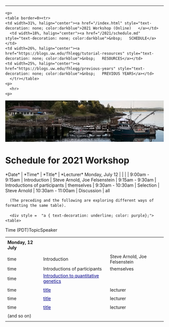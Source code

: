 <html>
  <head>
    <title>Schedule for 2021 EQGW</title>
    <link rel="stylesheet" type="text/css" href="/style.css" />
  </head>
  <body><div><style>
    a { text-decoration: none;
    color: inherit;
    }
    </style>
    <hr>
    
    <p>
    <table border=0><tr>
    <td width=31%, halign="center"><a href="/index.html" style="text-decoration: none; color:darkblue">2021 Workshop (Online)   </a></td>
      <td width=18%, halign="center"><a href="/2021/schedule.md" style="text-decoration: none; color:darkblue">&nbsp;   SCHEDULE</a></td>
    <td width=26%, halign="center"><a href="https://blogs.uw.edu/fhleqg/tutorial-resources" style="text-decoration: none; color:darkblue">&nbsp;   RESOURCES</a></td>
    <td width=25%, halign="center"><a href="https://blogs.uw.edu/fhleqg/previous-years" style="text-decoration: none; color:darkblue">&nbsp;   PREVIOUS YEARS</a></td>
      </tr></table>
    <p>
      <hr>
    <p>
<img src="/media/FHLimage2018b.jpg" alt="FHL waterfront in 2018">
    </div>
    <h1>Schedule for 2021 Workshop</h1>
    <p>
      *Date* | *Time* | *Title* | *Lecturer*
    Monday, July 12 | | |
      | 9:00am - 9:15am | Introduction | Steve Arnold, Joe Felsenstein 
      | 9:15am - 9:30am | Introductions of participants | themselves
      | 9:30am - 10:30am | Selection | Steve Arnold
      | 10:30am - 11:00am | Discussion | all
      
      
      (The preceding and the following are exploring different ways of formatting the same table).
      
      <div style =  "a { text-decoration: underline; color: purple};">
    <table>
<tr><td width=25% halign="center">Time (PDT)</td><td width=50%>Topic</td><td width=25%>Speaker</td></tr>
        </table>
    </div>
    <div>
<table style="a { text-decoration: underline; color: purple};
                     td { border-bottom: 1pt solid black; padding: 10px; };
                     table { border-collapse: collapse; };">
      <tr><td></td><td></td><td></td></tr>
      <tr><td><strong>Monday, 12 July</strong></td><td></td><td></td></tr>
      <tr><td></td><td></td><td></td></tr>
      <tr><td halign="center">time</td><td>Introduction</td><td>Steve Arnold, Joe Felsenstein</td></tr>
      <tr><td halign="center">time</td><td>Introductions of participants</td><td>themselves</td></tr>
<tr><td halign="center">time</td><td><a href="lecture1-2.html" style="text-decoration: underline; color:darkblue">Introduction to quantitative genetics</a></td><td></td></tr>
            <tr><td></td><td></td><td></td></tr>
<tr><td halign="center">time</td><td><a href="lecture1-3.html" style="text-decoration: underline; color:darkblue">title</a></td><td>lecturer</td></tr>
            <tr><td></td><td></td><td></td></tr>
<tr><td halign="center">time</td><td><a href="lecture1-4.html" style="text-decoration: underline; color:darkblue">title</a></td><td>lecturer</td></tr>
            <tr><td></td><td></td><td></td></tr>
<tr><td halign="center">time</td><td><a href="lecture1-5.html" style="text-decoration: underline; color:darkblue">title</a></td><td>lecturer</td></tr>
            <tr><td></td><td></td><td></td></tr>
      <tr><td>(and so on)</td><td></td><td></td></tr>
      <tr><td></td><td></td><td></td></tr>
    </table>
    </div>
  </body>
</html>
